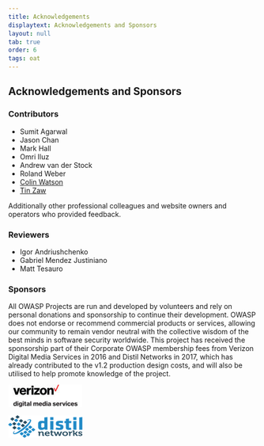 ```yaml
---
title: Acknowledgements
displaytext: Acknowledgements and Sponsors
layout: null
tab: true
order: 6
tags: oat
---
```


## Acknowledgements and Sponsors

### Contributors
* Sumit Agarwal
* Jason Chan
* Mark Hall
* Omri Iluz
* Andrew van der Stock
* Roland Weber
* [Colin Watson](mailto:colin.watson@owasp.org)
* [Tin Zaw](mailto:tin.zaw@owasp.org)

Additionally other professional colleagues and website owners and operators who provided feedback.

### Reviewers
* Igor Andriushchenko
* Gabriel Mendez Justiniano
* Matt Tesauro

### Sponsors
All OWASP Projects are run and developed by volunteers and rely on personal donations and sponsorship to continue their development. OWASP does not endorse or recommend commercial products or services, allowing our community to remain vendor neutral with the collective wisdom of the best minds in software security worldwide. This project has received the sponsorship part of their Corporate OWASP membership fees from Verizon Digital Media Services in 2016 and Distil Networks in 2017, which has already contributed to the v1.2 production design costs, and will also be utilised to help promote knowledge of the project.

![Verizon Digital Media logo](assets/images/Verizon_Digital_Medial_Logo.jpg)

![Distil Networks logo](assets/images/Distil-flat-logo-2.png)
